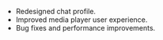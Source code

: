 - Redesigned chat profile.
- Improved media player user experience.
- Bug fixes and performance improvements.
